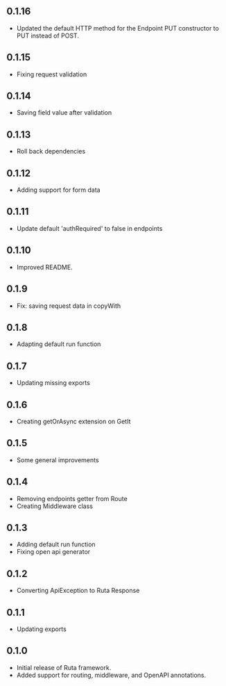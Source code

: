 ## 0.1.16

- Updated the default HTTP method for the Endpoint PUT constructor to PUT instead of POST.

## 0.1.15

- Fixing request validation

## 0.1.14

- Saving field value after validation

## 0.1.13

- Roll back dependencies

## 0.1.12

- Adding support for form data

## 0.1.11

- Update default 'authRequired' to false in endpoints

## 0.1.10

- Improved README.

## 0.1.9

- Fix: saving request data in copyWith

## 0.1.8

- Adapting default run function

## 0.1.7

- Updating missing exports

## 0.1.6

- Creating getOrAsync extension on GetIt

## 0.1.5

- Some general improvements

## 0.1.4

- Removing endpoints getter from Route
- Creating Middleware class

## 0.1.3

- Adding default run function
- Fixing open api generator

## 0.1.2

- Converting ApiException to Ruta Response

## 0.1.1

- Updating exports

## 0.1.0

- Initial release of Ruta framework.
- Added support for routing, middleware, and OpenAPI annotations.